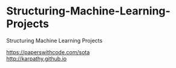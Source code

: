 # Structuring-Machine-Learning-Projects
Structuring Machine Learning Projects



https://paperswithcode.com/sota  
http://karpathy.github.io  

